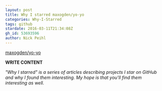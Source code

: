 ```yaml
---
layout: post
title: Why I starred maxogden/yo-yo
categories: Why-I-Starred
tags: github
stardate: 2016-03-11T21:34:08Z
gh_id: 53693596
author: Nick Peihl
---
```


[maxogden/yo-yo](https://github.com/maxogden/yo-yo)

**WRITE CONTENT**

*"Why I starred" is a series of articles describing projects I star on GitHub and why I found them interesting. My hope is that you'll find them interesting as well.*

